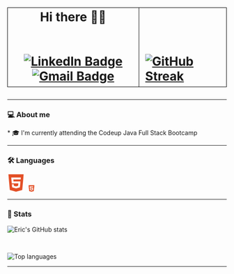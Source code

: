 
<!--
**eltownes/eltownes** is a ✨ _special_ ✨ repository because its `README.md` (this file) appears on your GitHub profile.

Here are some ideas to get you started:

- 🔭 I’m currently working on ...
- 🌱 I’m currently learning ...
- 👯 I’m looking to collaborate on ...
- 🤔 I’m looking for help with ...
- 💬 Ask me about ...
- 📫 How to reach me: ...
- 😄 Pronouns: ...
- ⚡ Fun fact: ...

https://emojiguide.org/
https://github.com/ikatyang/emoji-cheat-sheet/blob/master/README.md

https://shields.io/badges
https://simpleicons.org/



-->

<h1 style="text-align:center">

<table style="border-collapse: collapse; border: 0px solid black; width: 100%">
  <tr>
    <td style="border: 1px solid black; text-align: center; vertical-align: center; width: 60%;">
        Hi there ✌🏽 <br><br><br>
    <a href="https://www.linkedin.com/in/eric-townes-137279286">
        <img src="https://img.shields.io/badge/LinkedIn-0A66C2?style=for-the-badge&logo=linkedin&logoColor=white" alt="LinkedIn Badge"/></a>
    <a href="mailto:ericltownes@gmail.com?subject=Saw your GitHub profile...&body=">
        <img src="https://img.shields.io/badge/Gmail-EA4335?style=for-the-badge&logo=gmail&logoColor=white" alt="Gmail Badge"/></a>
    </td>
    <td style="border: 1px solid black; text-align: left; vertical-align: bottom; width: 40%;">
        <a href="https://git.io/streak-stats"><img src="http://github-readme-streak-stats.herokuapp.com?user=eltownes&hide_border=true&exclude_days=Sun%2CSat&card_width=400&hide_total_contributions=true" alt="GitHub Streak" /></a>
    </td>
  </tr>
</table>


</h1>




---

<div id="about">

<h3> ‍💻 About me </h3>
* 🎓 I'm currently attending the Codeup Java Full Stack Bootcamp


</div>

---

<div id="tools">
<h3> 🛠️ Languages </h3>

<img src="media/html5-color.svg" title="HTML5" alt="HTML5" width="40" height="40"/>&nbsp;
<img src="media/html5-color.svg" title="HTML5" alt="HTML5" width="3%" height="3%"/>&nbsp;

</div>

---

<div id="stats">
<h3> 🧮 Stats </h3>

<img src="https://github-readme-stats.vercel.app/api?username=eltownes&custom_title=Eric%20Townes%27%20GitHub%20stats&&show_icons=true&theme=gruvbox_light" alt="Eric's GitHub stats">


[//]: # (&title_color=FD9047&icon_color=FD9047&text_color=0C2233)
<br>

<img src="https://github-readme-stats.vercel.app/api/top-langs/?username=eltownes&layout=compact&theme=gruvbox_light" alt="Top languages">


</div>

-----
